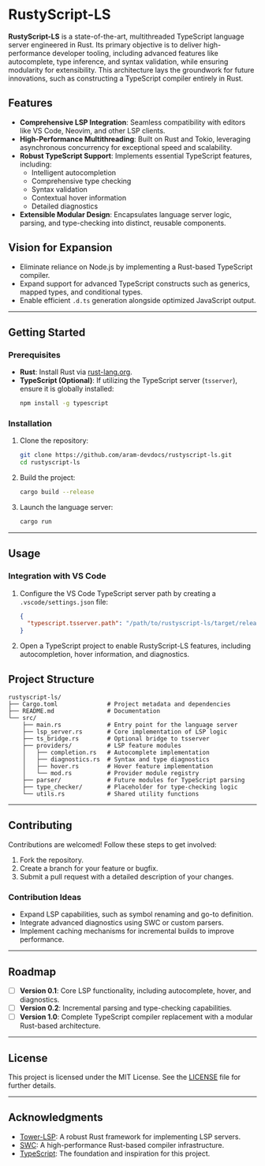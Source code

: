 # RustyScript-LS

**RustyScript-LS** is a state-of-the-art, multithreaded TypeScript language server engineered in Rust. Its primary objective is to deliver high-performance developer tooling, including advanced features like autocomplete, type inference, and syntax validation, while ensuring modularity for extensibility. This architecture lays the groundwork for future innovations, such as constructing a TypeScript compiler entirely in Rust.

## Features

- **Comprehensive LSP Integration**: Seamless compatibility with editors like VS Code, Neovim, and other LSP clients.
- **High-Performance Multithreading**: Built on Rust and Tokio, leveraging asynchronous concurrency for exceptional speed and scalability.
- **Robust TypeScript Support**: Implements essential TypeScript features, including:
  - Intelligent autocompletion
  - Comprehensive type checking
  - Syntax validation
  - Contextual hover information
  - Detailed diagnostics
- **Extensible Modular Design**: Encapsulates language server logic, parsing, and type-checking into distinct, reusable components.

## Vision for Expansion

- Eliminate reliance on Node.js by implementing a Rust-based TypeScript compiler.
- Expand support for advanced TypeScript constructs such as generics, mapped types, and conditional types.
- Enable efficient `.d.ts` generation alongside optimized JavaScript output.

---

## Getting Started

### Prerequisites

- **Rust**: Install Rust via [rust-lang.org](https://www.rust-lang.org/tools/install).
- **TypeScript (Optional)**: If utilizing the TypeScript server (`tsserver`), ensure it is globally installed:
  ```bash
  npm install -g typescript
  ```

### Installation

1. Clone the repository:

   ```bash
   git clone https://github.com/aram-devdocs/rustyscript-ls.git
   cd rustyscript-ls
   ```

2. Build the project:

   ```bash
   cargo build --release
   ```

3. Launch the language server:
   ```bash
   cargo run
   ```

---

## Usage

### Integration with VS Code

1. Configure the VS Code TypeScript server path by creating a `.vscode/settings.json` file:

   ```json
   {
     "typescript.tsserver.path": "/path/to/rustyscript-ls/target/release/rustyscript-ls"
   }
   ```

2. Open a TypeScript project to enable RustyScript-LS features, including autocompletion, hover information, and diagnostics.

## Project Structure

```
rustyscript-ls/
├── Cargo.toml              # Project metadata and dependencies
├── README.md               # Documentation
└── src/
    ├── main.rs             # Entry point for the language server
    ├── lsp_server.rs       # Core implementation of LSP logic
    ├── ts_bridge.rs        # Optional bridge to tsserver
    ├── providers/          # LSP feature modules
    │   ├── completion.rs   # Autocomplete implementation
    │   ├── diagnostics.rs  # Syntax and type diagnostics
    │   ├── hover.rs        # Hover feature implementation
    │   └── mod.rs          # Provider module registry
    ├── parser/             # Future modules for TypeScript parsing
    ├── type_checker/       # Placeholder for type-checking logic
    └── utils.rs            # Shared utility functions
```

---

## Contributing

Contributions are welcomed! Follow these steps to get involved:

1. Fork the repository.
2. Create a branch for your feature or bugfix.
3. Submit a pull request with a detailed description of your changes.

### Contribution Ideas

- Expand LSP capabilities, such as symbol renaming and go-to definition.
- Integrate advanced diagnostics using SWC or custom parsers.
- Implement caching mechanisms for incremental builds to improve performance.

---

## Roadmap

- [ ] **Version 0.1**: Core LSP functionality, including autocomplete, hover, and diagnostics.
- [ ] **Version 0.2**: Incremental parsing and type-checking capabilities.
- [ ] **Version 1.0**: Complete TypeScript compiler replacement with a modular Rust-based architecture.

---

## License

This project is licensed under the MIT License. See the [LICENSE](LICENSE) file for further details.

---

## Acknowledgments

- [Tower-LSP](https://github.com/ebkalderon/tower-lsp): A robust Rust framework for implementing LSP servers.
- [SWC](https://swc.rs/): A high-performance Rust-based compiler infrastructure.
- [TypeScript](https://www.typescriptlang.org/): The foundation and inspiration for this project.
